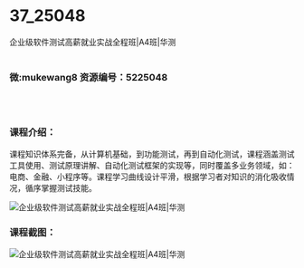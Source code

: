 # 37_25048
企业级软件测试高薪就业实战全程班|A4班|华测
<br/></br>
<h3>微:mukewang8 资源编号：5225048</h3>
<br/></br>
<h3>课程介绍：</h3>
<p>课程知识体系完备，从计算机基础，到功能测试，再到自动化测试，课程涵盖测试工具使用、测试原理讲解、自动化测试框架的实现等，同时覆盖多业务领域，如：电商、金融、小程序等。课程学习曲线设计平滑，根据学习者对知识的消化吸收情况，循序掌握测试技能。</p>
<p><img src="https://www.ko996.com/wp-content/uploads/img/2022/06/1-127-300x189.png" alt="企业级软件测试高薪就业实战全程班|A4班|华测"></p>
<div class="info-desc">
<h3>课程截图：</h3>
<p><img src="https://www.ko996.com/wp-content/uploads/img/2022/06/2-112.png" alt="企业级软件测试高薪就业实战全程班|A4班|华测"></p>


			
</div>
